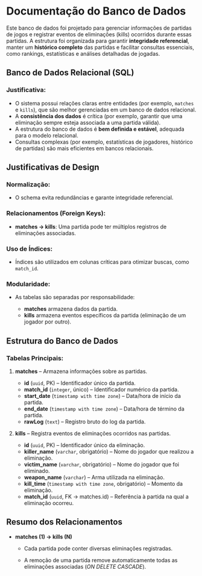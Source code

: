 # Documentação do Banco de Dados
Este banco de dados foi projetado para gerenciar informações de partidas de jogos e registrar eventos de eliminações (kills) ocorridos durante essas partidas.
A estrutura foi organizada para garantir **integridade referencial**, manter um **histórico completo** das partidas e facilitar consultas essenciais, como rankings, estatísticas e análises detalhadas de jogadas.


## Banco de Dados Relacional (SQL)
### Justificativa:

* O sistema possui relações claras entre entidades (por exemplo, `matches` e `kills`), que são melhor gerenciadas em um banco de dados relacional.
* A **consistência dos dados** é crítica (por exemplo, garantir que uma eliminação sempre esteja associada a uma partida válida).
* A estrutura do banco de dados é **bem definida e estável**, adequada para o modelo relacional.
* Consultas complexas (por exemplo, estatísticas de jogadores, histórico de partidas) são mais eficientes em bancos relacionais.



## Justificativas de Design

### Normalização:

* O schema evita redundâncias e garante integridade referencial.

### Relacionamentos (Foreign Keys):

* **matches → kills**: Uma partida pode ter múltiplos registros de eliminações associadas.

### Uso de Índices:

* Índices são utilizados em colunas críticas para otimizar buscas, como `match_id`.

### Modularidade:

* As tabelas são separadas por responsabilidade:

  * **matches** armazena dados da partida.
  * **kills** armazena eventos específicos da partida (eliminação de um jogador por outro).

## Estrutura do Banco de Dados

### Tabelas Principais:

1. **matches** – Armazena informações sobre as partidas.

   * **id** (`uuid`, PK) – Identificador único da partida.
   * **match\_id** (`integer`, único) – Identificador numérico da partida.
   * **start\_date** (`timestamp with time zone`) – Data/hora de início da partida.
   * **end\_date** (`timestamp with time zone`) – Data/hora de término da partida.
   * **rawLog** (`text`) – Registro bruto do log da partida.

2. **kills** – Registra eventos de eliminações ocorridos nas partidas.

   * **id** (`uuid`, PK) – Identificador único da eliminação.
   * **killer\_name** (`varchar`, obrigatório) – Nome do jogador que realizou a eliminação.
   * **victim\_name** (`varchar`, obrigatório) – Nome do jogador que foi eliminado.
   * **weapon\_name** (`varchar`) – Arma utilizada na eliminação.
   * **kill\_time** (`timestamp with time zone`, obrigatório) – Momento da eliminação.
   * **match\_id** (`uuid`, FK → matches.id) – Referência à partida na qual a eliminação ocorreu.

## Resumo dos Relacionamentos

* **matches (1) → kills (N)**

  * Cada partida pode conter diversas eliminações registradas.

  * A remoção de uma partida remove automaticamente todas as eliminações associadas (*ON DELETE CASCADE*).
